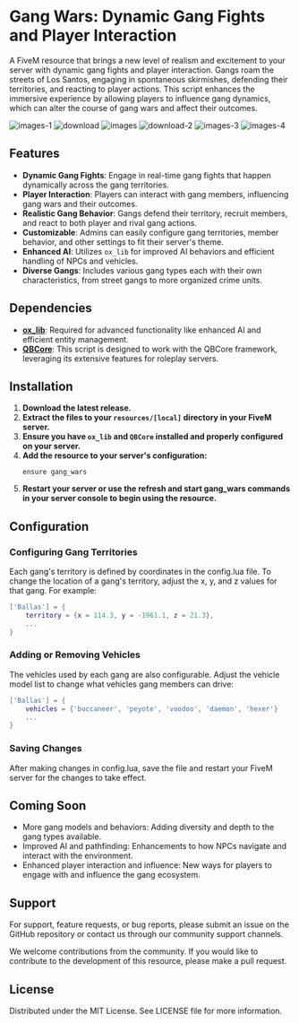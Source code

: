 # Gang Wars: Dynamic Gang Fights and Player Interaction

A FiveM resource that brings a new level of realism and excitement to your server with dynamic gang fights and player interaction. Gangs roam the streets of Los Santos, engaging in spontaneous skirmishes, defending their territories, and reacting to player actions. This script enhances the immersive experience by allowing players to influence gang dynamics, which can alter the course of gang wars and affect their outcomes.


![images-1](https://github.com/user-attachments/assets/a43bf780-b81c-4cd1-93cd-a0a08f6ec903)
![download](https://github.com/user-attachments/assets/bac84964-3943-486e-ae5b-e5c492b63b8c)
![images](https://github.com/user-attachments/assets/bff7795c-3329-4f6a-ad8f-1193b93733b6)
![download-2](https://github.com/user-attachments/assets/ab3a3263-8031-42fe-9ee3-39b4243e3bfd)
![images-3](https://github.com/user-attachments/assets/000ad4aa-dfa2-4cbd-b38f-8c7e2614af54)
![images-4](https://github.com/user-attachments/assets/0f02192c-f107-42c6-970b-91279aead39e)


## Features

- **Dynamic Gang Fights**: Engage in real-time gang fights that happen dynamically across the gang territories.
- **Player Interaction**: Players can interact with gang members, influencing gang wars and their outcomes.
- **Realistic Gang Behavior**: Gangs defend their territory, recruit members, and react to both player and rival gang actions.
- **Customizable**: Admins can easily configure gang territories, member behavior, and other settings to fit their server's theme.
- **Enhanced AI**: Utilizes `ox_lib` for improved AI behaviors and efficient handling of NPCs and vehicles.
- **Diverse Gangs**: Includes various gang types each with their own characteristics, from street gangs to more organized crime units.

## Dependencies

- **[ox_lib](https://github.com/overextended/ox_lib/releases)**: Required for advanced functionality like enhanced AI and efficient entity management.
- **[QBCore](https://github.com/qbcore-framework/qb-core)**: This script is designed to work with the QBCore framework, leveraging its extensive features for roleplay servers.

## Installation

1. **Download the latest release.**
2. **Extract the files to your `resources/[local]` directory in your FiveM server.**
3. **Ensure you have `ox_lib` and `QBCore` installed and properly configured on your server.**
4. **Add the resource to your server's configuration:**
   ```plaintext
   ensure gang_wars
   ```
5. **Restart your server or use the refresh and start gang_wars commands in your server console to begin using the resource.**

## Configuration

### Configuring Gang Territories

Each gang's territory is defined by coordinates in the config.lua file. To change the location of a gang's territory, adjust the x, y, and z values for that gang. For example:
```lua
['Ballas'] = {
    territory = {x = 114.3, y = -1961.1, z = 21.3},
    ...
}
```

### Adding or Removing Vehicles

The vehicles used by each gang are also configurable. Adjust the vehicle model list to change what vehicles gang members can drive:
```lua
['Ballas'] = {
    vehicles = {'buccaneer', 'peyote', 'voodoo', 'daemon', 'hexer'}
    ...
}
```

### Saving Changes

After making changes in config.lua, save the file and restart your FiveM server for the changes to take effect.

## Coming Soon

- More gang models and behaviors: Adding diversity and depth to the gang types available.
- Improved AI and pathfinding: Enhancements to how NPCs navigate and interact with the environment.
- Enhanced player interaction and influence: New ways for players to engage with and influence the gang ecosystem.

## Support

For support, feature requests, or bug reports, please submit an issue on the GitHub repository or contact us through our community support channels.

We welcome contributions from the community. If you would like to contribute to the development of this resource, please make a pull request.

## License

Distributed under the MIT License. See LICENSE file for more information.
